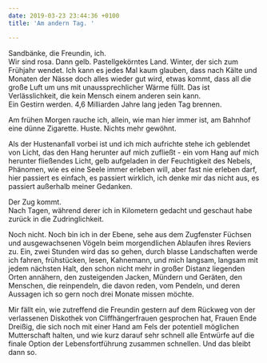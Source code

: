 ```yaml
---
date: 2019-03-23 23:44:36 +0100
title: 'Am andern Tag. '

---
```

Sandbänke, die Freundin, ich.  
Wir sind rosa. Dann gelb. Pastellgekörntes Land. Winter, der sich zum Frühjahr wendet. Ich kann es jedes Mal kaum glauben, dass nach Kälte und Monaten der Nässe doch alles wieder gut wird, etwas kommt, dass all die große Luft um uns mit unaussprechlicher Wärme füllt. Das ist Verlässlichkeit, die kein Mensch einem anderen sein kann.  
Ein Gestirn werden. 4,6 Milliarden Jahre lang jeden Tag brennen.

Am frühen Morgen rauche ich, allein, wie man hier immer ist, am Bahnhof eine dünne Zigarette. Huste. Nichts mehr gewöhnt.

Als der Hustenanfall vorbei ist und ich mich aufrichte stehe ich geblendet von Licht, das den Hang herunter auf mich zufließt - ein vom Hang auf mich herunter fließendes Licht, gelb aufgeladen in der Feuchtigkeit des Nebels, Phänomen, wie es eine Seele immer erleben will, aber fast nie erleben darf, hier passiert es einfach, es passiert wirklich, ich denke mir das nicht aus, es passiert außerhalb meiner Gedanken.

Der Zug kommt.  
Nach Tagen, während derer ich in Kilometern gedacht und geschaut habe zurück in die Zudringlichkeit.

Noch nicht. Noch bin ich in der Ebene, sehe aus dem Zugfenster Füchsen und ausgewachsenen Vögeln beim morgendlichen Ablaufen ihres Reviers zu. Ein, zwei Stunden wird das so gehen, durch blasse Landschaften werde ich fahren, frühstücken, lesen, Kahnemann, und mich langsam, langsam mit jedem nächsten Halt, den schon nicht mehr in großer Distanz liegenden Orten annähern, den zusteigenden Jacken, Mündern und Geräten, den Menschen, die reinpendeln, die davon reden, vom Pendeln,  und deren Aussagen ich so gern noch drei Monate missen möchte.

Mir fällt ein, wie zutreffend die Freundin gestern auf dem Rückweg von der verlassenen Diskothek von Cliffhängerfrauen gesprochen hat, Frauen Ende Dreißig, die sich noch mit einer Hand am Fels der potentiell möglichen Mutterschaft halten, und wie kurz darauf sehr schnell alle Entwürfe auf die finale Option der Lebensfortführung zusammen schnellen. Und das bleibt dann so.